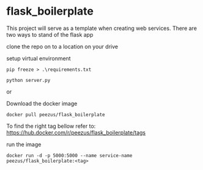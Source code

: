 ﻿# flask_boilerplate


This project will serve as a template when creating web services. There are two ways to stand of the flask app

clone the repo on to a location on your drive

setup virtual environment
```` shell
pip freeze > .\requirements.txt
````
```` shell
python server.py
````
or

Download the docker image
```` shell
docker pull peezus/flask_boilerplate
````
To find the right tag bellow refer to: https://hub.docker.com/r/peezus/flask_boilerplate/tags

run the image
```` shell
docker run -d -p 5000:5000 --name service-name peezus/flask_boilerplate:<tag>
````

